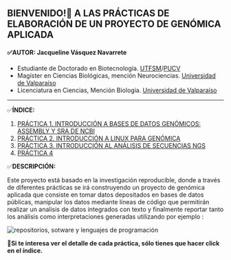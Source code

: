 
## BIENVENIDO!:wave: A LAS PRÁCTICAS DE ELABORACIÓN DE UN PROYECTO DE GENÓMICA APLICADA 


#### :white_check_mark:AUTOR: **Jacqueline Vásquez Navarrete**
- Estudiante de Doctorado en Biotecnología. [UTFSM](https://www.usm.cl/)/[PUCV](https://www.pucv.cl/)
- Magíster en Ciencias Biológicas, mención Neurociencias. [Universidad de Valparaíso](https://www.uv.cl/)  
- Licenciatura en Ciencias, Mención Biología. [Universidad de Valparaíso](https://www.uv.cl/)  
------------------------------------------------------------------------------------------------------------------------------------------------------
:white_check_mark:**ÍNDICE:**
1. [PRÁCTICA 1. INTRODUCCIÓN A BASES DE DATOS GENÓMICOS: ASSEMBLY Y SRA DE NCBI](https://github.com/GenomicsEducation/Jacqueline-Vasquez/blob/7ac4055b4f8a939632cc074e6e243ea79a3b0930/PR%C3%81CTICA%201/DESCRIPCI%C3%93N%20COMPLETA%20PR%C3%81CTICA%201.md)
2. [PRÁCTICA 2. INTRODUCCIÓN A LINUX PARA GENÓMICA](https://github.com/GenomicsEducation/Jacqueline-Vasquez/blob/ebb7b680681395ae19a7caf58b71743b277a8dc2/PR%C3%81CTICA%202/DESCRIPCI%C3%93N%20COMPLETA%20PR%C3%81CTICA%202.md)
3. [PRÁCTICA 3. INTRODUCCIÓN AL ANÁLISIS DE SECUENCIAS NGS](https://github.com/GenomicsEducation/Jacqueline-Vasquez/blob/35bac64d458bd78fdc856abd80e7596e663460ef/PR%C3%81CTICA%203/DESCRIPCI%C3%93N%20COMPLETA%20PR%C3%81CTICA%203.md)
4. [PRÁCTICA 4](#id4)
<div id='id1' />

:white_check_mark:**DESCRIPCIÓN:**

Este proyecto está basado en la investigación reproducible, donde a través de diferentes prácticas se irá construyendo un proyecto de genómica aplicada que consiste en tomar datos depositados en bases de datos públicas, manipular los datos mediante líneas de código que permitirán realizar un analisis de datos integrados con texto y finalmente reportar tanto los análisis como interpretaciones generadas utilizando por ejemplo :

![repositorios, sotware y lenguajes de programación](https://user-images.githubusercontent.com/84527634/122594001-741f0980-d034-11eb-8083-12c5d7777dc5.png)

:pushpin:**Si te interesa ver el detalle de cada práctica, sólo tienes que hacer click en el índice.**

